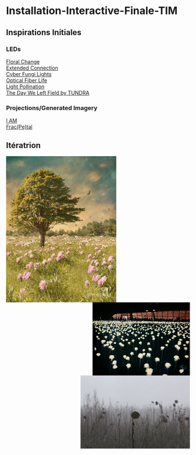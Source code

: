 # Installation-Interactive-Finale-TIM

## Inspirations Initiales

### LEDs

[Floral Change](https://www.youtube.com/watch?v=O7aoqr73o-k)<br>
[Extended Connection](https://www.youtube.com/watch?v=5LgKRbtj-ks&t=72s)<br>
[Cyber Fungi Lights](https://www.youtube.com/watch?v=wcF8yEt-Qic)<br>
[Optical Fiber Life](https://www.youtube.com/watch?v=bbErvzImDXI)<br>
[Light Pollination](https://www.youtube.com/watch?v=tMGpwLvLu9s)<br>
[The Day We Left Field by TUNDRA](https://wearetundra.org/dwlf)

### Projections/Generated Imagery

[I AM](https://www.youtube.com/watch?v=nMmDm6GS2LI)<br>
[Frac(Pe)tal](https://www.youtube.com/watch?v=XlaPyuwytlk)

## Itératrion

<img src="/img/tree-in-a-field-of-flowers.jpg" alt="Single Tree in a Field of Flowers" height="400" align="left"/>
<img src="/img/led-flower-garden.jpg" alt="LED Flower Garden" height="200" align="right"/>
<img src="/img/withered-nature.jpg" alt="Withered Nature" height="200" align="right"/>
